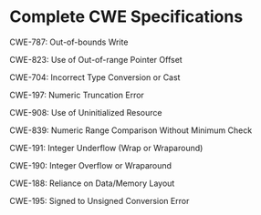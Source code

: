 

# Complete CWE Specifications

CWE-787: Out-of-bounds Write

CWE-823: Use of Out-of-range Pointer Offset

CWE-704: Incorrect Type Conversion or Cast

CWE-197: Numeric Truncation Error

CWE-908: Use of Uninitialized Resource

CWE-839: Numeric Range Comparison Without Minimum Check

CWE-191: Integer Underflow (Wrap or Wraparound)

CWE-190: Integer Overflow or Wraparound

CWE-188: Reliance on Data/Memory Layout

CWE-195: Signed to Unsigned Conversion Error